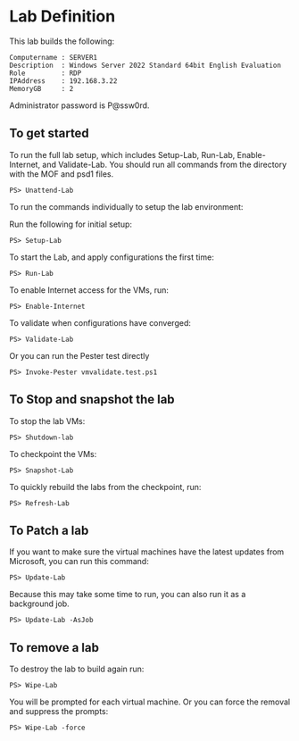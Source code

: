 # Lab Definition

This lab builds the following:

    Computername : SERVER1
    Description  : Windows Server 2022 Standard 64bit English Evaluation
    Role         : RDP
    IPAddress    : 192.168.3.22
    MemoryGB     : 2

Administrator password is P@ssw0rd.

## To get started

To run the full lab setup, which includes Setup-Lab, Run-Lab, Enable-Internet, and Validate-Lab. You should run all commands from the directory with the MOF and psd1 files.

```shell
PS> Unattend-Lab
```

To run the commands individually to setup the lab environment:

Run the following for initial setup:

```shell
PS> Setup-Lab
```

To start the Lab, and apply configurations the first time:

```shell
PS> Run-Lab
```

To enable Internet access for the VMs, run:

```shell
PS> Enable-Internet
```

To validate when configurations have converged:

```shell
PS> Validate-Lab
```

Or you can run the Pester test directly

```shell
PS> Invoke-Pester vmvalidate.test.ps1
```

## To Stop and snapshot the lab

To stop the lab VMs:

```shell
PS> Shutdown-lab
```

To checkpoint the VMs:

```shell
PS> Snapshot-Lab
```

To quickly rebuild the labs from the checkpoint, run:

```shell
PS> Refresh-Lab
```

## To Patch a lab

If you want to make sure the virtual machines have the latest updates from Microsoft, you can run this command:

```shell
PS> Update-Lab
```

Because this may take some time to run, you can also run it as a background job.

```shell
PS> Update-Lab -AsJob
```

## To remove a lab

To destroy the lab to build again run:

```shell
PS> Wipe-Lab
```

You will be prompted for each virtual machine. Or you can force the removal and suppress the prompts:

```shell
PS> Wipe-Lab -force
```
